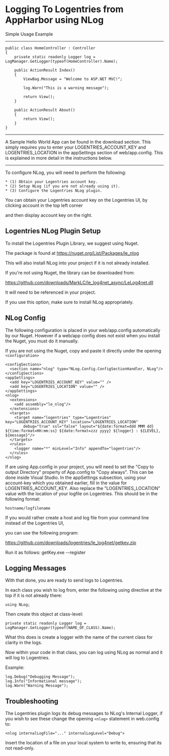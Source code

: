 Logging To Logentries from AppHarbor using NLog
========================================================

Simple Usage Example

---------------------

    public class HomeController : Controller
    {
        private static readonly Logger log = LogManager.GetLogger(typeof(HomeController).Name);

        public ActionResult Index()
        {
            ViewBag.Message = "Welcome to ASP.NET MVC!";

            log.Warn("This is a warning message");

            return View();
        }

        public ActionResult About()
        {
            return View();
        }
    }

-----------------------------

A Sample Hello World App can be found in the download section. This simply requires you to enter your LOGENTRIES_ACCOUNT_KEY
and LOGENTRIES_LOCATION in the appSettings section of web/app.config. This is explained in more detail in the instructions below.

-----------------------------

To configure NLog, you will need to perform the following:

    * (1) Obtain your Logentries account key.
    * (2) Setup NLog (if you are not already using it).
    * (3) Configure the Logentries NLog plugin.

You can obtain your Logentries account key on the Logentries UI, by clicking account in the top left corner

and then display account key on the right.

Logentries NLog Plugin Setup
--------------------------------

To install the Logentries Plugin Library, we suggest using Nuget.

The package is found at https://nuget.org/List/Packages/le_nlog

This will also install NLog into your project if it is not already installed.

If you're not using Nuget, the library can be downloaded from:

https://github.com/downloads/MarkLC/le_log4net_async/LeLog4net.dll

It will need to be referenced in your project.

If you use this option, make sure to install NLog  appropriately.

NLog Config
------------------

The following configuration is placed in your web/app.config automatically by our Nuget. However if a web/app config does not exist
when you install the Nuget, you must do it manually.

If you are not using the Nuget, copy and paste it directly under the opening `<configuration>`

    <configSections>
      <section name="nlog" type="NLog.Config.ConfigSectionHandler, NLog"/>
    </configSections>
    <appSettings>
      <add key="LOGENTRIES_ACCOUNT_KEY" value="" />
      <add key="LOGENTRIES_LOCATION" value="" />
    </appSettings>
    <nlog>
      <extensions>
        <add assembly="le_nlog"/>
      </extensions>
      <targets>
        <target name="logentries" type="Logentries" key="LOGENTRIES_ACCOUNT_KEY" location="LOGENTRIES_LOCATION" 
            debug="true" ssl="false" layout="${date:format=ddd MMM dd} ${time:format=HH:mm:ss} ${date:format=zzz yyyy} ${logger} : ${LEVEL}, ${message}"/>
      </targets>
      <rules>
        <logger name="*" minLevel="Info" appendTo="logentries"/>
      </rules>
    </nlog>

If are using App.config in your project, you will need to set the "Copy to output Directory" property of App.config to "Copy always". This 
can be done inside Visual Studio. In the appSettings subsection, using your account-key which you obtained earlier, fill in the value for 
LOGENTRIES_ACCOUNT_KEY. Also replace the "LOGENTRIES_LOCATION" value with the location of your logfile on Logentries. This should be in the following format:
	
	hostname/logfilename
	
If you would rather create a host and log file from your command line instead of the Logentries UI,

you can use the following program:

https://github.com/downloads/logentries/le_log4net/getkey.zip

Run it as follows: getKey.exe --register

Logging Messages
----------------

With that done, you are ready to send logs to Logentries.

In each class you wish to log from, enter the following using directive at the top if it is not already there:

	using NLog;

Then create this object at class-level:

	private static readonly Logger log = LogManager.GetLogger(typeof(NAME_OF_CLASS).Name);

What this does is create a logger with the name of the current class for clarity in the logs.

Now within your code in that class, you can log using NLog as normal and it will log to Logentries.

Example:

	log.Debug("Debugging Message");
	log.Info("Informational message");
	log.Warn("Warning Message");
	
Troubleshooting
---------------

The Logentries plugin logs its debug messages to NLog's Internal Logger, if you wish to see these change the opening `<nlog>` statement in web.config to:

`<nlog internalLogFile="..." internalLogLevel="Debug">`

Insert the location of a file on your local system to write to, ensuring that its not read-only.